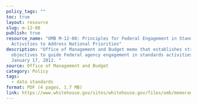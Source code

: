 ```yaml
---
policy_tags: ""
toc: true
layout: resource
slug: m-12-08
publish: true
resource_name: "OMB M-12-08: Principles for Federal Engagement in Standards
  Activities to Address National Priorities"
description: "Office of Management and Budget memo that establishes strategic
  objectives to guide Federal agency engagement in standards activities. Dated
  January 17, 2012. "
source: Office of Management and Budget
category: Policy
tags:
  - data standards
format: PDF (4 pages, 1.7 MB)
link: https://www.whitehouse.gov/sites/whitehouse.gov/files/omb/memoranda/2012/m-12-08_1.pdf
---
```

